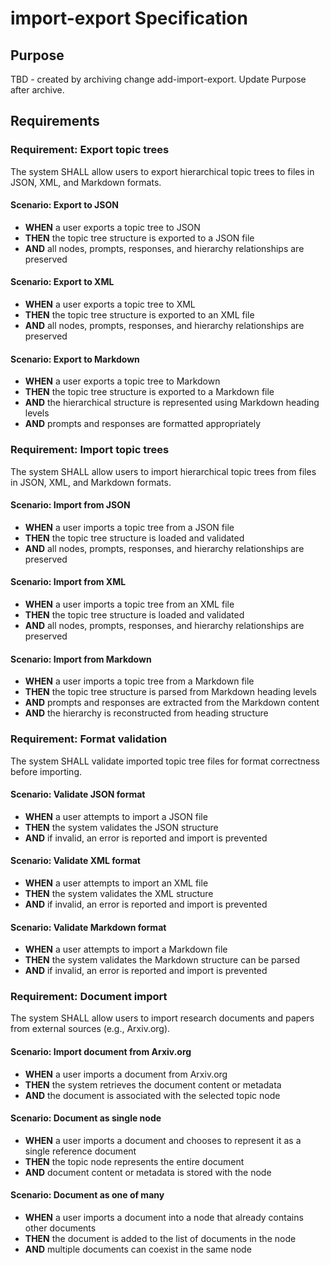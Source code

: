 # import-export Specification

## Purpose
TBD - created by archiving change add-import-export. Update Purpose after archive.
## Requirements
### Requirement: Export topic trees
The system SHALL allow users to export hierarchical topic trees to files in JSON, XML, and Markdown formats.

#### Scenario: Export to JSON
- **WHEN** a user exports a topic tree to JSON
- **THEN** the topic tree structure is exported to a JSON file
- **AND** all nodes, prompts, responses, and hierarchy relationships are preserved

#### Scenario: Export to XML
- **WHEN** a user exports a topic tree to XML
- **THEN** the topic tree structure is exported to an XML file
- **AND** all nodes, prompts, responses, and hierarchy relationships are preserved

#### Scenario: Export to Markdown
- **WHEN** a user exports a topic tree to Markdown
- **THEN** the topic tree structure is exported to a Markdown file
- **AND** the hierarchical structure is represented using Markdown heading levels
- **AND** prompts and responses are formatted appropriately

### Requirement: Import topic trees
The system SHALL allow users to import hierarchical topic trees from files in JSON, XML, and Markdown formats.

#### Scenario: Import from JSON
- **WHEN** a user imports a topic tree from a JSON file
- **THEN** the topic tree structure is loaded and validated
- **AND** all nodes, prompts, responses, and hierarchy relationships are preserved

#### Scenario: Import from XML
- **WHEN** a user imports a topic tree from an XML file
- **THEN** the topic tree structure is loaded and validated
- **AND** all nodes, prompts, responses, and hierarchy relationships are preserved

#### Scenario: Import from Markdown
- **WHEN** a user imports a topic tree from a Markdown file
- **THEN** the topic tree structure is parsed from Markdown heading levels
- **AND** prompts and responses are extracted from the Markdown content
- **AND** the hierarchy is reconstructed from heading structure

### Requirement: Format validation
The system SHALL validate imported topic tree files for format correctness before importing.

#### Scenario: Validate JSON format
- **WHEN** a user attempts to import a JSON file
- **THEN** the system validates the JSON structure
- **AND** if invalid, an error is reported and import is prevented

#### Scenario: Validate XML format
- **WHEN** a user attempts to import an XML file
- **THEN** the system validates the XML structure
- **AND** if invalid, an error is reported and import is prevented

#### Scenario: Validate Markdown format
- **WHEN** a user attempts to import a Markdown file
- **THEN** the system validates the Markdown structure can be parsed
- **AND** if invalid, an error is reported and import is prevented

### Requirement: Document import
The system SHALL allow users to import research documents and papers from external sources (e.g., Arxiv.org).

#### Scenario: Import document from Arxiv.org
- **WHEN** a user imports a document from Arxiv.org
- **THEN** the system retrieves the document content or metadata
- **AND** the document is associated with the selected topic node

#### Scenario: Document as single node
- **WHEN** a user imports a document and chooses to represent it as a single reference document
- **THEN** the topic node represents the entire document
- **AND** document content or metadata is stored with the node

#### Scenario: Document as one of many
- **WHEN** a user imports a document into a node that already contains other documents
- **THEN** the document is added to the list of documents in the node
- **AND** multiple documents can coexist in the same node

